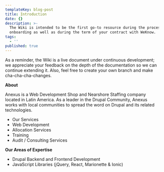 ```yaml
---
templateKey: blog-post
title: Introduction
date: {}
description: >-
  The Wiki is intended to be the first go-to resource during the process of
  onboarding as well as during the term of your contract with WeKnow.
tags:
  - ''
published: true
---
```

As a reminder, the Wiki is a live document under continuous development; we appreciate your feedback on the depth of the documentation so we can continue extending it. Also, feel free to create your own branch and make cha-cha-cha-changes.

**About**

Anexus is a Web Development Shop and Nearshore Staffing company located in Latin America. As a leader in the Drupal Community, Anexus works with local communities to spread the word on Drupal and its related technologies.

* Our Services
* Web Development
* Allocation Services
* Training
* Audit / Consulting Services

**Our Areas of Expertise**

* Drupal Backend and Frontend Development
* JavaScript Libraries (jQuery, React, Marionette & Ionic)

